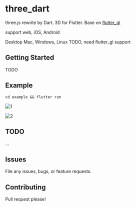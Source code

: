 # three_dart

three.js rewrite by Dart. 3D for Flutter. Base on [flutter_gl](https://github.com/wasabia/flutter_gl)

support web, iOS, Android

Desktop Mac, Windows, Linux TODO, need flutter_gl support


## Getting Started

TODO


## Example

```
cd example && flutter run
```

![1](https://user-images.githubusercontent.com/1768228/141481973-86f4d16b-33ba-407a-89e5-27b60f9ff914.png)

![2](https://user-images.githubusercontent.com/1768228/141481978-507d23af-638a-4ac2-bbed-51a96fb7ce38.png)


## TODO
...

## Issues
File any issues, bugs, or feature requests.

## Contributing
Pull request please!
